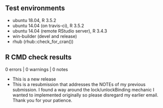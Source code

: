 ## Test environments
* ubuntu 18.04, R 3.5.2
* ubuntu 14.04 (on travis-ci), R 3.5.2
* ubuntu 14.04 (remote RStudio server), R 3.4.3
* win-builder (devel and release)
* rhub (rhub::check_for_cran())


## R CMD check results

0 errors | 0 warnings | 0 notes

* This is a new release
* This is a resubmission that addresses the NOTEs of my previous submission.
  I found a way around the lock/unlockBinding mechanic I wanted to implemented
  originally so please disregard my earlier email. Thank you for your patience.
